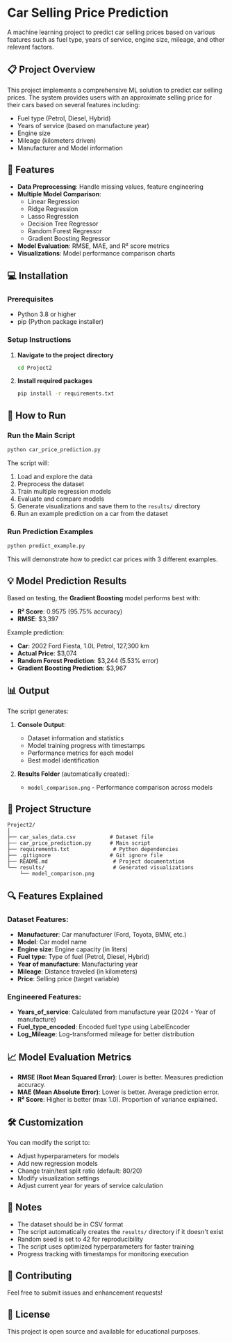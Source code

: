 # Car Selling Price Prediction

A machine learning project to predict car selling prices based on various features such as fuel type, years of service, engine size, mileage, and other relevant factors.

## 📋 Project Overview

This project implements a comprehensive ML solution to predict car selling prices. The system provides users with an approximate selling price for their cars based on several features including:
- Fuel type (Petrol, Diesel, Hybrid)
- Years of service (based on manufacture year)
- Engine size
- Mileage (kilometers driven)
- Manufacturer and Model information

## 🚀 Features

- **Data Preprocessing**: Handle missing values, feature engineering
- **Multiple Model Comparison**: 
  - Linear Regression
  - Ridge Regression
  - Lasso Regression
  - Decision Tree Regressor
  - Random Forest Regressor
  - Gradient Boosting Regressor
- **Model Evaluation**: RMSE, MAE, and R² score metrics
- **Visualizations**: Model performance comparison charts

## 💻 Installation

### Prerequisites
- Python 3.8 or higher
- pip (Python package installer)

### Setup Instructions

1. **Navigate to the project directory**
   ```bash
   cd Project2
   ```

2. **Install required packages**
   ```bash
   pip install -r requirements.txt
   ```

## 🎯 How to Run

### Run the Main Script
```bash
python car_price_prediction.py
```

The script will:
1. Load and explore the data
2. Preprocess the dataset
3. Train multiple regression models
4. Evaluate and compare models
5. Generate visualizations and save them to the `results/` directory
6. Run an example prediction on a car from the dataset

### Run Prediction Examples
```bash
python predict_example.py
```

This will demonstrate how to predict car prices with 3 different examples.

## 💡 Model Prediction Results

Based on testing, the **Gradient Boosting** model performs best with:
- **R² Score**: 0.9575 (95.75% accuracy)
- **RMSE**: $3,397

Example prediction:
- **Car**: 2002 Ford Fiesta, 1.0L Petrol, 127,300 km
- **Actual Price**: $3,074
- **Random Forest Prediction**: $3,244 (5.53% error)
- **Gradient Boosting Prediction**: $3,967

## 📊 Output

The script generates:

1. **Console Output**:
   - Dataset information and statistics
   - Model training progress with timestamps
   - Performance metrics for each model
   - Best model identification

2. **Results Folder** (automatically created):
   - `model_comparison.png` - Performance comparison across models

## 📁 Project Structure

```
Project2/
│
├── car_sales_data.csv           # Dataset file
├── car_price_prediction.py      # Main script
├── requirements.txt              # Python dependencies
├── .gitignore                   # Git ignore file
├── README.md                     # Project documentation
└── results/                      # Generated visualizations
    └── model_comparison.png
```

## 🔍 Features Explained

### Dataset Features:
- **Manufacturer**: Car manufacturer (Ford, Toyota, BMW, etc.)
- **Model**: Car model name
- **Engine size**: Engine capacity (in liters)
- **Fuel type**: Type of fuel (Petrol, Diesel, Hybrid)
- **Year of manufacture**: Manufacturing year
- **Mileage**: Distance traveled (in kilometers)
- **Price**: Selling price (target variable)

### Engineered Features:
- **Years_of_service**: Calculated from manufacture year (2024 - Year of manufacture)
- **Fuel_type_encoded**: Encoded fuel type using LabelEncoder
- **Log_Mileage**: Log-transformed mileage for better distribution

## 📈 Model Evaluation Metrics

- **RMSE (Root Mean Squared Error)**: Lower is better. Measures prediction accuracy.
- **MAE (Mean Absolute Error)**: Lower is better. Average prediction error.
- **R² Score**: Higher is better (max 1.0). Proportion of variance explained.

## 🛠️ Customization

You can modify the script to:
- Adjust hyperparameters for models
- Add new regression models
- Change train/test split ratio (default: 80/20)
- Modify visualization settings
- Adjust current year for years of service calculation

## 📝 Notes

- The dataset should be in CSV format
- The script automatically creates the `results/` directory if it doesn't exist
- Random seed is set to 42 for reproducibility
- The script uses optimized hyperparameters for faster training
- Progress tracking with timestamps for monitoring execution

## 🤝 Contributing

Feel free to submit issues and enhancement requests!

## 📄 License

This project is open source and available for educational purposes.

